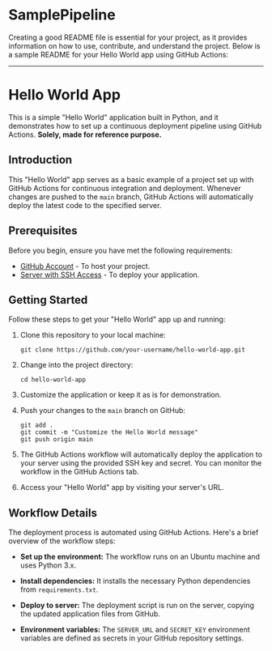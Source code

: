 # SamplePipeline
Creating a good README file is essential for your project, as it provides information on how to use, contribute, and understand the project. Below is a sample README for your Hello World app using GitHub Actions:

---

# Hello World App

This is a simple "Hello World" application built in Python, and it demonstrates how to set up a continuous deployment pipeline using GitHub Actions. **Solely, made for reference purpose.**

## Introduction

This "Hello World" app serves as a basic example of a project set up with GitHub Actions for continuous integration and deployment. Whenever changes are pushed to the `main` branch, GitHub Actions will automatically deploy the latest code to the specified server.

## Prerequisites

Before you begin, ensure you have met the following requirements:

- [GitHub Account](https://github.com/) - To host your project.
- [Server with SSH Access](https://docs.github.com/en/actions/guides/deploying-to-servers-with-ssh) - To deploy your application.

## Getting Started

Follow these steps to get your "Hello World" app up and running:

1. Clone this repository to your local machine:

   ```shell
   git clone https://github.com/your-username/hello-world-app.git
   ```

2. Change into the project directory:

   ```shell
   cd hello-world-app
   ```

3. Customize the application or keep it as is for demonstration.

4. Push your changes to the `main` branch on GitHub:

   ```shell
   git add .
   git commit -m "Customize the Hello World message"
   git push origin main
   ```

5. The GitHub Actions workflow will automatically deploy the application to your server using the provided SSH key and secret. You can monitor the workflow in the GitHub Actions tab.

6. Access your "Hello World" app by visiting your server's URL.

## Workflow Details

The deployment process is automated using GitHub Actions. Here's a brief overview of the workflow steps:

- **Set up the environment:** The workflow runs on an Ubuntu machine and uses Python 3.x.

- **Install dependencies:** It installs the necessary Python dependencies from `requirements.txt`.

- **Deploy to server:** The deployment script is run on the server, copying the updated application files from GitHub.

- **Environment variables:** The `SERVER_URL` and `SECRET_KEY` environment variables are defined as secrets in your GitHub repository settings.
